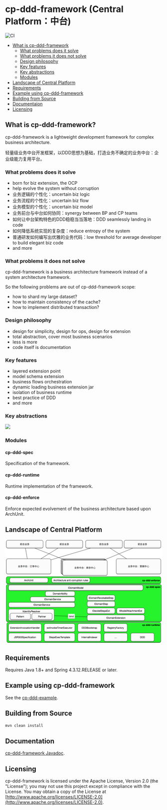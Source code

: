 # cp-ddd-framework (Central Platform：中台)

![CI](https://github.com/funkygao/cp-ddd-framework/workflows/CI/badge.svg?branch=master)

* [What is cp-ddd-framework](#what-is-cp-ddd-framework)
   * [What problems does it solve](#what-problems-does-it-solve)
   * [What problems it does not solve](#what-problems-it-does-not-solve)
   * [Design philosophy](#design-philosophy)
   * [Key features](#key-features)
   * [Key abstractions](#key-abstractions)
   * [Modules](#modules)
* [Landscape of Central Platform](#landscape-of-central-platform)
* [Requirements](#requirements)
* [Example using cp-ddd-framework](#example-using-cp-ddd-framework)
* [Building from Source](#building-from-source)
* [Documentaion](#documentation)
* [Licensing](#licensing)

## What is cp-ddd-framework?

cp-ddd-framework is a lightweight development framework for complex business architecture.

轻量级业务中台开发框架，以DDD思想为基础，打造业务不确定的业务中台：企业级能力复用平台。

### What problems does it solve

- born for biz extension, the OCP
- help evolve the system without corruption
- 业务逻辑的个性化：uncertain biz logic
- 业务流程的个性化：uncertain biz flow
- 业务模型的个性化：uncertain biz model
- 业务前台与中台如何协同：synergy between BP and CP teams
- 如何让中台架构特色的DDD稳稳当当落地：DDD seamlessly landing in code
- 如何降低系统实现的复杂度：reduce entropy of the system
- 普通研发如何编写出优雅的业务代码：low threshold for average developer to build elegant biz code
- and more

### What problems it does not solve

cp-ddd-framework is a business architecture framework instead of a system architecture framework.

So the following problems are out of cp-ddd-framework scope:
- how to shard my large dataset?
- how to maintain consistency of the cache?
- how to implement distributed transaction?

### Design philosophy

- design for simplicity, design for ops, design for extension
- total abstraction, cover most business scenarios
- less is more
- code itself is documentation

### Key features

- layered extension point
- model schema extension
- business flows orchestration
- dynamic loading business extension jar
- isolation of business runtime
- best practice of DDD
- and more

### Key abstractions

![](http://www.plantuml.com/plantuml/png/TLBBZjim3BphAmZqidl83nX1i0_di8S2nRRtWfQOM8Wi1HITRD7stwiaB637sbiuCvhCa7xAWYpZ44m--7X4nW5wZExCNeGY28yqeJgqXpsdCRhN51B3b-rs-zA-JXIvHvVEFkxNwxEN_kTjtcnkJe5s0fA0_RuNS9x9Ya_H61-5U8UMuArD0_hudVZaBLK8eQEP_8O6w8FiAFJmE5EJzOukYhpzaANFEvtI0Rj0QZW7rPbJ29VECslL5bUAkQIVKc-EedZvzKuvXHFnbFkQ78Ld4RJzK5INL1NiskSOqCVoftMUAJhYGcENXT4AQ4soFsWeRuNC0fdjgMtRCl_EWkBjNzZvw9ux7qhmEdbrAzJTLelCAQ3yVV-Y651i_w1Bk_PvD6P-PLZ_MQq-Ex2IrQjLN5umqmtMHiRS7qmTvrtggkhLbZLlscyeGXm_fraYiJ6BYB0kT5dxhBPYjVYrcWs4P56eeb-jDl-pDT3vwEeIpQSIeoCqO9CZemOwBXqKhtnu5-z9iGOIsvwoC4fvQ9uekd48_m00)

### Modules

#### cp-ddd-spec

Specification of the framework.

#### cp-ddd-runtime

Runtime implementation of the framework.

#### cp-ddd-enforce

Enforce expected evolvement of the business architecture based upon ArchUnit.

## Landscape of Central Platform

![](doc/assets/img/landscape.png)

## Requirements

Requires Java 1.8+ and Spring 4.3.12.RELEASE or later.

## Example using cp-ddd-framework

See the [cp-ddd-example](cp-ddd-example).

## Building from Source

``` bash
mvn clean install
```

## Documentation

[cp-ddd-framework Javadoc](https://funkygao.github.io/cp-ddd-framework/doc/apidocs/).

## Licensing

cp-ddd-framework is licensed under the Apache License, Version 2.0 (the "License"); you may not use this project except in compliance with the License. You may obtain a copy of the License at [http://www.apache.org/licenses/LICENSE-2.0](http://www.apache.org/licenses/LICENSE-2.0).
